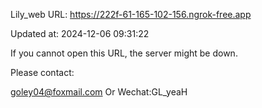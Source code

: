 Lily_web URL: https://222f-61-165-102-156.ngrok-free.app

Updated at: 2024-12-06 09:31:22

If you cannot open this URL, the server might be down.

Please contact: 

goley04@foxmail.com Or Wechat:GL_yeaH
